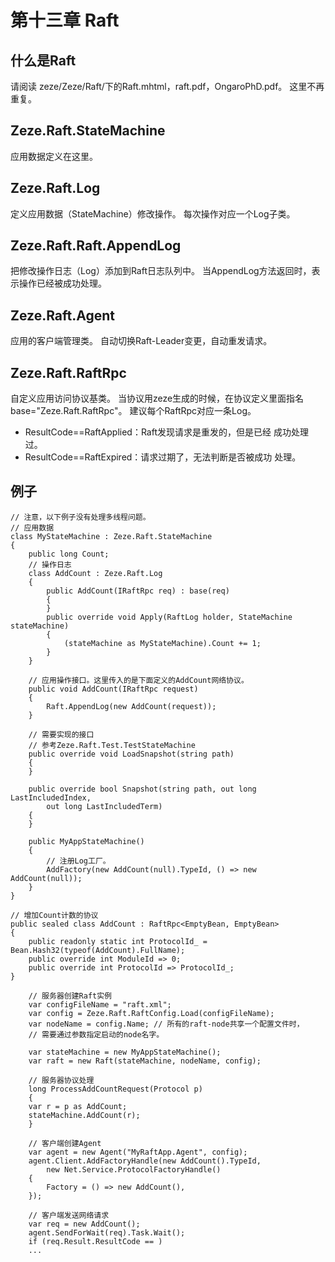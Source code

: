 # 第十三章 Raft

## 什么是Raft
请阅读 zeze/Zeze/Raft/下的Raft.mhtml，raft.pdf，OngaroPhD.pdf。
这里不再重复。

## Zeze.Raft.StateMachine
应用数据定义在这里。

## Zeze.Raft.Log
定义应用数据（StateMachine）修改操作。
每次操作对应一个Log子类。

## Zeze.Raft.Raft.AppendLog
把修改操作日志（Log）添加到Raft日志队列中。
当AppendLog方法返回时，表示操作已经被成功处理。

## Zeze.Raft.Agent
应用的客户端管理类。
自动切换Raft-Leader变更，自动重发请求。

## Zeze.Raft.RaftRpc
自定义应用访问协议基类。
当协议用zeze生成的时候，在协议定义里面指名 base="Zeze.Raft.RaftRpc"。
建议每个RaftRpc对应一条Log。
* ResultCode==RaftApplied：Raft发现请求是重发的，但是已经 成功处理过。
* ResultCode==RaftExpired：请求过期了，无法判断是否被成功 处理。

## 例子
```
// 注意，以下例子没有处理多线程问题。
// 应用数据
class MyStateMachine : Zeze.Raft.StateMachine
{
    public long Count;
    // 操作日志
    class AddCount : Zeze.Raft.Log
    {
        public AddCount(IRaftRpc req) : base(req)
        {
        }           
        public override void Apply(RaftLog holder, StateMachine stateMachine)
        {
            (stateMachine as MyStateMachine).Count += 1;
        }
    }

	// 应用操作接口。这里传入的是下面定义的AddCount网络协议。
	public void AddCount(IRaftRpc request)
	{
	    Raft.AppendLog(new AddCount(request));
	}

	// 需要实现的接口
	// 参考Zeze.Raft.Test.TestStateMachine
    public override void LoadSnapshot(string path)
	{
	}
    
    public override bool Snapshot(string path, out long LastIncludedIndex,
        out long LastIncludedTerm)
    {
    }

	public MyAppStateMachine()
	{
	    // 注册Log工厂。
	    AddFactory(new AddCount(null).TypeId, () => new AddCount(null));
	}
}

// 增加Count计数的协议
public sealed class AddCount : RaftRpc<EmptyBean, EmptyBean>
{
    public readonly static int ProtocolId_ = Bean.Hash32(typeof(AddCount).FullName);
    public override int ModuleId => 0;
    public override int ProtocolId => ProtocolId_;
}

    // 服务器创建Raft实例
    var configFileName = "raft.xml";
    var config = Zeze.Raft.RaftConfig.Load(configFileName);
    var nodeName = config.Name; // 所有的raft-node共享一个配置文件时，
    // 需要通过参数指定启动的node名字。

    var stateMachine = new MyAppStateMachine();
    var raft = new Raft(stateMachine, nodeName, config);

    // 服务器协议处理
    long ProcessAddCountRequest(Protocol p)
    {
	var r = p as AddCount;
	stateMachine.AddCount(r);
    }

    // 客户端创建Agent
    var agent = new Agent("MyRaftApp.Agent", config);
    agent.Client.AddFactoryHandle(new AddCount().TypeId,
        new Net.Service.ProtocolFactoryHandle()
    {
        Factory = () => new AddCount(),
    });

    // 客户端发送网络请求
    var req = new AddCount();
    agent.SendForWait(req).Task.Wait();
    if (req.Result.ResultCode == )
    ...
```
